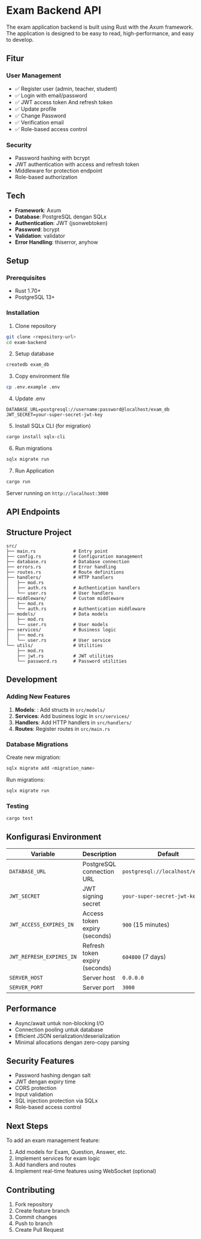 # Exam Backend API

The exam application backend is built using Rust with the Axum framework. The application is designed to be easy to read, high-performance, and easy to develop.
## Fitur

### User Management
- ✅ Register user (admin, teacher, student)
- ✅ Login with email/password
- ✅ JWT access token And refresh token
- ✅ Update profile
- ✅ Change Password
- ✅ Verification email
- ✅ Role-based access control

### Security
- Password hashing with bcrypt
- JWT authentication with access and refresh token
- Middleware for protection endpoint
- Role-based authorization

## Tech

- **Framework**: Axum
- **Database**: PostgreSQL dengan SQLx
- **Authentication**: JWT (jsonwebtoken)
- **Password**: bcrypt
- **Validation**: validator
- **Error Handling**: thiserror, anyhow

## Setup

### Prerequisites
- Rust 1.70+
- PostgreSQL 13+

### Installation

1. Clone repository
```bash
git clone <repository-url>
cd exam-backend
```

2. Setup database
```bash
createdb exam_db
```

3. Copy environment file
```bash
cp .env.example .env
```

4. Update .env
```env
DATABASE_URL=postgresql://username:password@localhost/exam_db
JWT_SECRET=your-super-secret-jwt-key
```

5. Install SQLx CLI (for migration)
```bash
cargo install sqlx-cli
```

6. Run migrations
```bash
sqlx migrate run
```

7. Run Application
```bash
cargo run
```

Server running on `http://localhost:3000`

## API Endpoints


## Structure Project

```
src/
├── main.rs              # Entry point
├── config.rs            # Configuration management
├── database.rs          # Database connection
├── errors.rs            # Error handling
├── routes.rs            # Route definitions
├── handlers/            # HTTP handlers
│   ├── mod.rs
│   ├── auth.rs          # Authentication handlers
│   └── user.rs          # User handlers
├── middleware/          # Custom middleware
│   ├── mod.rs
│   └── auth.rs          # Authentication middleware
├── models/              # Data models
│   ├── mod.rs
│   └── user.rs          # User models
├── services/            # Business logic
│   ├── mod.rs
│   └── user.rs          # User service
└── utils/               # Utilities
    ├── mod.rs
    ├── jwt.rs           # JWT utilities
    └── password.rs      # Password utilities
```

## Development

### Adding New Features

1. **Models**: : Add structs in `src/models/`
2. **Services**: Add business logic in `src/services/`
3. **Handlers**: Add HTTP handlers in `src/handlers/`
4. **Routes**: Register routes in `src/main.rs`

### Database Migrations

Create new migration:
```bash
sqlx migrate add <migration_name>
```

Run migrations:
```bash
sqlx migrate run
```

### Testing

```bash
cargo test
```

## Konfigurasi Environment

| Variable | Description | Default |
|----------|-------------|---------|
| `DATABASE_URL` | PostgreSQL connection URL | `postgresql://localhost/exam_db` |
| `JWT_SECRET` | JWT signing secret | `your-super-secret-jwt-key` |
| `JWT_ACCESS_EXPIRES_IN` | Access token expiry (seconds) | `900` (15 minutes) |
| `JWT_REFRESH_EXPIRES_IN` | Refresh token expiry (seconds) | `604800` (7 days) |
| `SERVER_HOST` | Server host | `0.0.0.0` |
| `SERVER_PORT` | Server port | `3000` |

## Performance

- Async/await untuk non-blocking I/O
- Connection pooling untuk database
- Efficient JSON serialization/deserialization
- Minimal allocations dengan zero-copy parsing

## Security Features

- Password hashing dengan salt
- JWT dengan expiry time
- CORS protection
- Input validation
- SQL injection protection via SQLx
- Role-based access control

## Next Steps

To add an exam management feature:

1. Add models for Exam, Question, Answer, etc.
2. Implement services for exam logic
3. Add handlers and routes 
4. Implement real-time features using WebSocket (optional)

## Contributing

1. Fork repository
2. Create feature branch
3. Commit changes
4. Push to branch
5. Create Pull Request